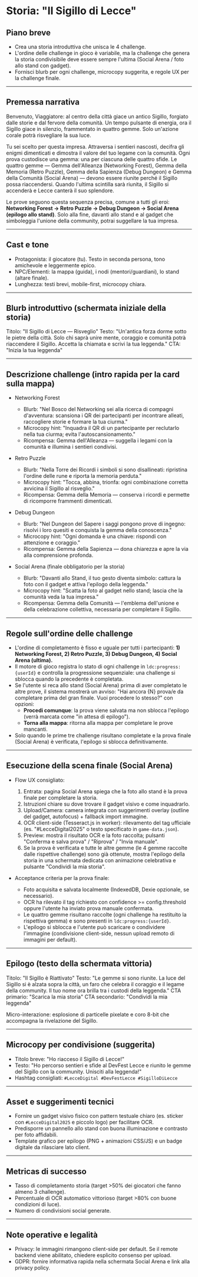 # Storia: "Il Sigillo di Lecce"

## Piano breve

- Crea una storia introduttiva che unisca le 4 challenge.
- L'ordine delle challenge in gioco è variabile, ma la challenge che genera la storia condivisibile deve essere sempre l'ultima (Social Arena / foto allo stand con gadget).
- Fornisci blurb per ogni challenge, microcopy suggerita, e regole UX per la challenge finale.

---

## Premessa narrativa

Benvenuto, Viaggiatore: al centro della città giace un antico Sigillo, forgiato dalle storie e dal fervore della comunità. Un tempo pulsante di energia, ora il Sigillo giace in silenzio, frammentato in quattro gemme. Solo un'azione corale potrà risvegliare la sua luce.

Tu sei scelto per questa impresa. Attraversa i sentieri nascosti, decifra gli enigmi dimenticati e dimostra il valore del tuo legame con la comunità. Ogni prova custodisce una gemma: una per ciascuna delle quattro sfide. Le quattro gemme — Gemma dell'Alleanza (Networking Forest), Gemma della Memoria (Retro Puzzle), Gemma della Sapienza (Debug Dungeon) e Gemma della Comunità (Social Arena) — devono essere riunite perché il Sigillo possa riaccendersi. Quando l'ultima scintilla sarà riunita, il Sigillo si accenderà e Lecce canterà il suo splendore.

Le prove seguono questa sequenza precisa, comune a tutti gli eroi: **Networking Forest → Retro Puzzle → Debug Dungeon → Social Arena (epilogo allo stand)**. Solo alla fine, davanti allo stand e al gadget che simboleggia l'unione della community, potrai suggellare la tua impresa.

---

## Cast e tone

- Protagonista: il giocatore (tu). Testo in seconda persona, tono amichevole e leggermente epico.
- NPC/Elementi: la mappa (guida), i nodi (mentori/guardiani), lo stand (altare finale).
- Lunghezza: testi brevi, mobile-first, microcopy chiara.

---

## Blurb introduttivo (schermata iniziale della storia)

Titolo: "Il Sigillo di Lecce — Risveglio"
Testo: "Un'antica forza dorme sotto le pietre della città. Solo chi saprà unire mente, coraggio e comunità potrà riaccendere il Sigillo. Accetta la chiamata e scrivi la tua leggenda."
CTA: "Inizia la tua leggenda"

---

## Descrizione challenge (intro rapida per la card sulla mappa)

- Networking Forest

  - Blurb: "Nel Bosco del Networking sei alla ricerca di compagni d'avventura: scansiona i QR dei partecipanti per incontrare alleati, raccogliere storie e formare la tua ciurma."
  - Microcopy hint: "Inquadra il QR di un partecipante per reclutarlo nella tua ciurma; evita l'autoscansionamento."
  - Ricompensa: Gemma dell'Alleanza — suggella i legami con la comunità e illumina i sentieri condivisi.

- Retro Puzzle

  - Blurb: "Nella Torre dei Ricordi i simboli si sono disallineati: ripristina l'ordine delle rune e riporta la memoria perduta."
  - Microcopy hint: "Tocca, abbina, trionfa: ogni combinazione corretta avvicina il Sigillo al risveglio."
  - Ricompensa: Gemma della Memoria — conserva i ricordi e permette di ricomporre frammenti dimenticati.

- Debug Dungeon

  - Blurb: "Nel Dungeon del Sapere i saggi pongono prove di ingegno: risolvi i loro quesiti e conquista la gemma della conoscenza."
  - Microcopy hint: "Ogni domanda è una chiave: rispondi con attenzione e coraggio."
  - Ricompensa: Gemma della Sapienza — dona chiarezza e apre la via alla comprensione profonda.

- Social Arena (finale obbligatorio per la storia)
  - Blurb: "Davanti allo Stand, il tuo gesto diventa simbolo: cattura la foto con il gadget e attiva l'epilogo della leggenda."
  - Microcopy hint: "Scatta la foto al gadget nello stand; lascia che la comunità veda la tua impresa."
  - Ricompensa: Gemma della Comunità — l'emblema dell'unione e della celebrazione collettiva, necessaria per completare il Sigillo.

---

## Regole sull'ordine delle challenge

- L'ordine di completamento è fisso e uguale per tutti i partecipanti: **1) Networking Forest, 2) Retro Puzzle, 3) Debug Dungeon, 4) Social Arena (ultima).**
- Il motore di gioco registra lo stato di ogni challenge in `ldc:progress:{userId}` e controlla la progressione sequenziale: una challenge si sblocca quando la precedente è completata.
- Se l'utente si reca allo stand (Social Arena) prima di aver completato le altre prove, il sistema mostrerà un avviso: "Hai ancora {N} prova/e da completare prima del gran finale. Vuoi procedere lo stesso?" con opzioni:
  - **Procedi comunque**: la prova viene salvata ma non sblocca l'epilogo (verrà marcata come "in attesa di epilogo").
  - **Torna alla mappa**: ritorna alla mappa per completare le prove mancanti.
- Solo quando le prime tre challenge risultano completate e la prova finale (Social Arena) è verificata, l'epilogo si sblocca definitivamente.

---

## Esecuzione della scena finale (Social Arena)

- Flow UX consigliato:

  1. Entrata: pagina Social Arena spiega che la foto allo stand è la prova finale per completare la storia.
  2. Istruzioni chiare su dove trovare il gadget visivo e come inquadrarlo.
  3. Upload/Camera: camera integrata con suggerimenti overlay (outline del gadget, autofocus) + fallback import immagine.
  4. OCR client-side (Tesseract.js in worker): rilevamento del tag ufficiale (es. "#LecceDigital2025" o testo specificato in `game-data.json`).
  5. Preview: mostra il risultato OCR e la foto raccolta; pulsanti "Conferma e salva prova" / "Riprova" / "Invia manuale".
  6. Se la prova è verificata e tutte le altre gemme (le 4 gemme raccolte dalle rispettive challenge) sono già ottenute, mostra l'epilogo della storia in una schermata dedicata con animazione celebrativa e pulsante "Condividi la mia storia".

- Acceptance criteria per la prova finale:
  - Foto acquisita e salvata localmente (IndexedDB, Dexie opzionale, se necessario).
  - OCR ha rilevato il tag richiesto con confidence >= config.threshold oppure l'utente ha inviato prova manuale confermata.
  - Le quattro gemme risultano raccolte (ogni challenge ha restituito la rispettiva gemma) e sono presenti in `ldc:progress:{userId}`.
  - L'epilogo si sblocca e l'utente può scaricare o condividere l'immagine (condivisione client-side, nessun upload remoto di immagini per default).

---

## Epilogo (testo della schermata vittoria)

Titolo: "Il Sigillo è Riattivato"
Testo: "Le gemme si sono riunite. La luce del Sigillo si è alzata sopra la città, un faro che celebra il coraggio e il legame della community. Il tuo nome ora brilla tra i custodi della leggenda."
CTA primario: "Scarica la mia storia"
CTA secondario: "Condividi la mia leggenda"

Micro-interazione: esplosione di particelle pixelate e coro 8-bit che accompagna la rivelazione del Sigillo.

---

## Microcopy per condivisione (suggerita)

- Titolo breve: "Ho riacceso il Sigillo di Lecce!"
- Testo: "Ho percorso sentieri e sfide al DevFest Lecce e riunito le gemme del Sigillo con la community. Unisciti alla leggenda!"
- Hashtag consigliati: `#LecceDigital #DevFestLecce #SigilloDiLecce`

---

## Asset e suggerimenti tecnici

- Fornire un gadget visivo fisico con pattern testuale chiaro (es. sticker con `#LecceDigital2025` e piccolo logo) per facilitare OCR.
- Predisporre un pannello allo stand con buona illuminazione e contrasto per foto affidabili.
- Template grafico per epilogo (PNG + animazioni CSS/JS) e un badge digitale da rilasciare lato client.

---

## Metricas di successo

- Tasso di completamento storia (target >50% dei giocatori che fanno almeno 3 challenge).
- Percentuale di OCR automatico vittorioso (target >80% con buone condizioni di luce).
- Numero di condivisioni social generate.

---

## Note operative e legalità

- Privacy: le immagini rimangono client-side per default. Se il remote backend viene abilitato, chiedere esplicito consenso per upload.
- GDPR: fornire informativa rapida nella schermata Social Arena e link alla privacy policy.
